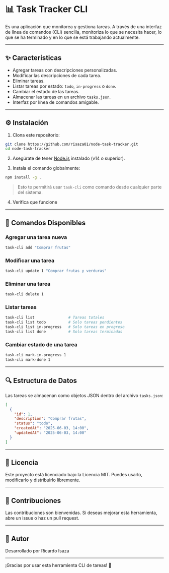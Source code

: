 # 📊 Task Tracker CLI

Es una aplicación que monitorea y gestiona tareas. A través de una interfaz de línea de comandos (CLI) sencilla, monitoriza lo que se necesita hacer, lo que se ha terminado y en lo que se está trabajando actualmente.

---

## ✨ Características

- Agregar tareas con descripciones personalizadas.
- Modificar las descripciones de cada tarea.
- Eliminar tareas.
- Listar tareas por estado: `todo`, `in-progress` o `done`.
- Cambiar el estado de las tareas.
- Almacenar las tareas en un archivo `tasks.json`.
- Interfaz por línea de comandos amigable.

---

## ⚙️ Instalación

1. Clona este repositorio:

```bash
git clone https://github.com/risaza01/node-task-tracker.git
cd node-task-tracker
```

2. Asegúrate de tener [Node.js](https://nodejs.org) instalado (v14 o superior).

3. Instala el comando globalmente:

```bash
npm install -g .
```

> Esto te permitirá usar `task-cli` como comando desde cualquier parte del sistema.

4. Verifica que funcione

---

## 📖 Comandos Disponibles

### Agregar una tarea nueva

```bash
task-cli add "Comprar frutas"
```

### Modificar una tarea

```bash
task-cli update 1 "Comprar frutas y verduras"
```

### Eliminar una tarea

```bash
task-cli delete 1
```

### Listar tareas

```bash
task-cli list               # Tareas totales
task-cli list todo          # Solo tareas pendientes
task-cli list in-progress   # Solo tareas en progreso
task-cli list done          # Solo tareas terminadas
```

### Cambiar estado de una tarea

```bash
task-cli mark-in-progress 1
task-cli mark-done 1
```

---

## 🔍 Estructura de Datos

Las tareas se almacenan como objetos JSON dentro del archivo `tasks.json`:

```json
[
  {
    "id": 1,
    "description": "Comprar frutas",
    "status": "todo",
    "createdAt": "2025-06-03, 14:00",
    "updatedAt": "2025-06-03, 14:00"
  }
]
```

---

## 📗 Licencia

Este proyecto está licenciado bajo la Licencia MIT. Puedes usarlo, modificarlo y distribuirlo libremente.

---

## 💬 Contribuciones

Las contribuciones son bienvenidas. Si deseas mejorar esta herramienta, abre un issue o haz un pull request.

---

## 🚀 Autor

Desarrollado por Ricardo Isaza

---

¡Gracias por usar esta herramienta CLI de tareas! 🚀
